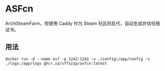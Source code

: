 # ASFcn

ArchiSteamFarm，但使用 Caddy 作为 Steam 社区的反代，自动生成并信任根证书。

## 用法

`docker run -d --name asf -p 1242:1242 -v ./config:/app/config -v ./logs:/app/logs ghcr.io/sffxzzp/asfcn:latest`
